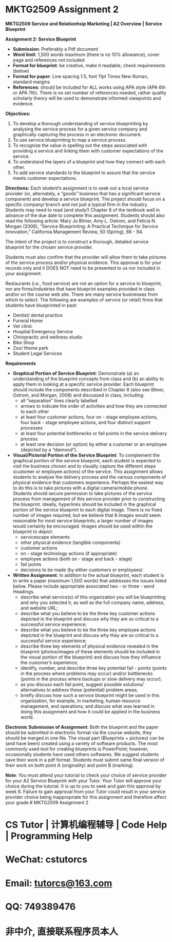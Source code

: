 # MKTG2509 Assignment 2

**MKTG2509 Service and Relationhsip Marketing | A2 Overview | Service Blueprint**

**Assignment 2: Service Blueprint**
- **Submission**: Preferably a Pdf document
- **Word limit**: 1,500 words maximum (there is no 10% allowance), cover page and references not included
- **Format for blueprint**: be creative, make it readable, check requirements (below)
- **Format for paper**: Line spacing 1.5, font 11pt Times New Roman, standard margins
- **References**: should be included for ALL works using APA style (APA 6th or APA 7th). There is no set number of references needed, rather quality scholarly theory will be used to demonstrate informed viewpoints and evidence.

**Objectives:**
1. To develop a thorough understanding of service blueprinting by analysing the service process for a given service company and graphically capturing the process in an electronic document.
2. To use service blueprinting to map a service process.
3. To recognize the value in spelling out the steps associated with providing a service and linking them with customer expectations of the service.
4. To understand the layers of a blueprint and how they connect with each other.
5. To add service standards to the blueprint to assure that the service meets customer expectations.

**Directions:**
Each student’s assignment is to seek out a local service provider (or, alternately, a “goods” business that has a significant service component) and develop a service blueprint. The project should focus on a specific company/ branch and not just a typical firm in the industry. Students may need to read (and study!) Chapter 8 of the textbook well in advance of the due date to complete this assignment. Students should also read the following article:
Mary Jo Bitner, Amy L. Ostrom, and Felicia N. Morgan (2008), “Service Blueprinting: A Practical Technique for Service Innovation,” California Management Review, 50 (Spring), 66 - 94.

The intent of the project is to construct a thorough, detailed service blueprint for the chosen service provider.

Students must also confirm that the provider will allow them to take pictures of the service process and/or physical evidence. This approval is for your records only and it DOES NOT need to be presented to us nor included in your assignment.

Restaurants (i.e., food service) are not an option for a service to blueprint, nor are firms/industries that have blueprint examples provided in class and/or on the course web site. There are many service businesses from which to select. The following are examples of service (or retail) firms that students have blueprinted in past:
- Dentist/ dental practice
- Funeral Home
- Vet clinic
- Hospital Emergency Service
- Chiropractic and wellness studio
- Bike Shop
- Zoo/ theme park
- Student Legal Services

**Requirements**
- **Graphical Portion of Service Blueprint**: Demonstrate (a) an understanding of the blueprint concepts from class and (b) an ability to apply them in looking at a specific service provider. Each blueprint should include the components described in Chapter 8 (also see Bitner, Ostrom, and Morgan, 2008) and discussed in class, including:
    - all “separation” lines clearly labelled
    - arrows to indicate the order of activities and how they are connected to each other
    - at least four customer actions, four on - stage employee actions, four back - stage employee actions, and four distinct support processes
    - at least four potential bottlenecks or fail points in the service delivery process
    - at least one decision (or option) by either a customer or an employee (depicted by a “diamond”).
- **Visual/Pictorial Portion of the Service Blueprint**: To complement the graphical portion of the service blueprint, each student is expected to visit the business chosen and to visually capture the different steps (customer or employee actions) of the service. This assignment allows students to analyse the delivery process and the various components of physical evidence that customers experience. Perhaps the easiest way to do this is to take pictures with a digital camera/mobile phone. Students should secure permission to take pictures of the service process from management of this service provider prior to constructing the blueprint. Ideally, hyperlinks should be included in the graphical portion of the service blueprint to each digital image. There is no fixed number of images required, but we believe that 8 images would seem reasonable for most service blueprints; a larger number of images would certainly be encouraged. Images should be used within the blueprint to depict:
    - servicescape elements
    - other physical evidence (tangible components)
    - customer actions
    - on - stage technology actions (if appropriate)
    - employee actions (both on - stage and back - stage)
    - fail points
    - decisions to be made (by either customers or employees)
- **Written Assignment**: In addition to the actual blueprint, each student is to write a paper (maximum 1,500 words) that addresses the issues listed below. Please include appropriate associated two - or three - word Headings.
    - describe what service(s) of this organization you will be blueprinting and why you selected it, as well as the full company name, address, and website URL;
    - describe what you believe to be the three key customer actions depicted in the blueprint and discuss why they are so critical to a successful service experience;
    - describe what you believe to be the three key employee actions depicted in the blueprint and discuss why they are so critical to a successful service experience;
    - describe three key elements of physical evidence revealed in the blueprint (photos/images of these elements should be included in the visual portion of the blueprint) and discuss how they influence the customer’s experience;
    - identify, number, and describe three key potential fail - points (points in the process where problems may occur) and/or bottlenecks (points in the process where backups or slow delivery may occur);
    - as you discuss each fail point, suggest possible solutions/ alternatives to address these (potential) problem areas;
    - briefly discuss how such a service blueprint might be used in this organization, for example, in marketing, human resource management, and operations; and discuss what was learned in doing this assignment and how it could be applied in the business world.

**Electronic Submission of Assignment**: Both the blueprint and the paper should be submitted in electronic format via the course website, they should be merged in one file. The visual part (Blueprints + pictures) can be (and have been) created using a variety of software products. The most commonly used tool for creating blueprints is PowerPoint; however, occasionally students have used others softwares. We suggest students save their work in a pdf format. Students must submit same final version of their work on both point A (originality) and point B (marking).

**Note**: You must attend your tutorial to check your choice of service provider for your A2 Service Blueprint with your Tutor. Your Tutor will approve your choice during the tutorial. It is up to you to seek and gain this approval by week 6. Failure to gain approval from your Tutor could result in your service provider choice being inappropriate for this assignment and therefore affect your grade.# MKTG2509 Assignment 2

# CS Tutor | 计算机编程辅导 | Code Help | Programming Help

# WeChat: cstutorcs

# Email: tutorcs@163.com

# QQ: 749389476

# 非中介, 直接联系程序员本人
